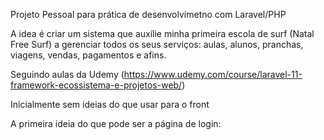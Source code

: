 Projeto Pessoal para prática de desenvolvimetno com Laravel/PHP

A idea é criar um sistema que auxílie minha primeira escola de surf (Natal Free Surf) a gerenciar todos os seus serviços:
aulas, alunos, pranchas, viagens, vendas, pagamentos e afins.

Seguindo aulas da Udemy (https://www.udemy.com/course/laravel-11-framework-ecossistema-e-projetos-web/)

Inicialmente sem ideias do que usar para o front

A primeira ideia do que pode ser a página de login:

